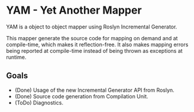 # YAM - Yet Another Mapper

YAM is a object to object mapper using Roslyn Incremental Generator.

This mapper generate the source code for mapping on demand and at compile-time, which makes it reflection-free. It also makes mapping errors being reported at compile-time instead of being thrown as exceptions at runtime.

## Goals
 - (Done) Usage of the new Incremental Generator API from Roslyn.
 - (Done) Source code generation from Compilation Unit.
 - (ToDo) Diagnostics.